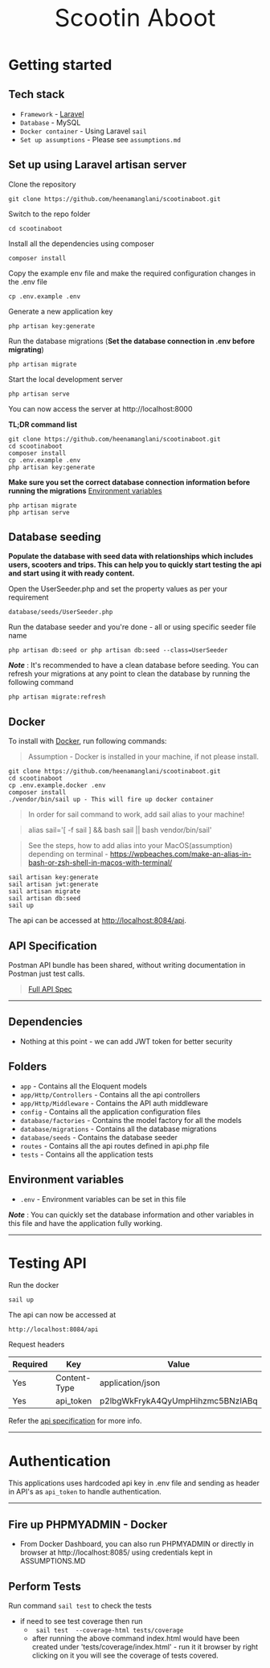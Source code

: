 <p align="center" style="font-size: xxx-large">Scootin Aboot</p>


# Getting started

## Tech stack

- `Framework` - [Laravel](https://laravel.com/)
- `Database` - MySQL
- `Docker container` - Using Laravel `sail`
- `Set up assumptions` - Please see `assumptions.md`

## Set up using Laravel artisan server 

Clone the repository

    git clone https://github.com/heenamanglani/scootinaboot.git

Switch to the repo folder

    cd scootinaboot

Install all the dependencies using composer

    composer install

Copy the example env file and make the required configuration changes in the .env file

    cp .env.example .env

Generate a new application key

    php artisan key:generate

Run the database migrations (**Set the database connection in .env before migrating**)

    php artisan migrate

Start the local development server 

    php artisan serve

You can now access the server at http://localhost:8000

**TL;DR command list**

    git clone https://github.com/heenamanglani/scootinaboot.git
    cd scootinaboot
    composer install
    cp .env.example .env
    php artisan key:generate

**Make sure you set the correct database connection information before running the
migrations** [Environment variables](#environment-variables)

    php artisan migrate
    php artisan serve

## Database seeding

**Populate the database with seed data with relationships which includes users, scooters and trips. This can help you to quickly start testing the api and start using it with ready
content.**

Open the UserSeeder.php and set the property values as per your requirement

    database/seeds/UserSeeder.php

Run the database seeder and you're done - all or using specific seeder file name

    php artisan db:seed or php artisan db:seed --class=UserSeeder

***Note*** : It's recommended to have a clean database before seeding. You can refresh your migrations at any point to
clean the database by running the following command

    php artisan migrate:refresh

## Docker

To install with [Docker](https://www.docker.com), run following commands:

> Assumption - Docker is installed in your machine, if not please install.

```
git clone https://github.com/heenamanglani/scootinaboot.git
cd scootinaboot
cp .env.example.docker .env
composer install
./vendor/bin/sail up - This will fire up docker container
```

> In order for sail command to work, add sail alias to your machine!

> alias sail='[ -f sail ] && bash sail || bash vendor/bin/sail' 

> See the steps, how to add alias into your MacOS(assumption) depending on terminal - https://wpbeaches.com/make-an-alias-in-bash-or-zsh-shell-in-macos-with-terminal/ 

```
sail artisan key:generate
sail artisan jwt:generate
sail artisan migrate
sail artisan db:seed
sail up
```

The api can be accessed at [http://localhost:8084/api](http://localhost:8084/api).

## API Specification

Postman API bundle has been shared, without writing documentation in Postman just test calls.

> [Full API Spec](https://www.getpostman.com/collections/c9540d64db70c5d04631)


----------


## Dependencies

- Nothing at this point - we can add JWT token for better security

## Folders

- `app` - Contains all the Eloquent models
- `app/Http/Controllers` - Contains all the api controllers
- `app/Http/Middleware` - Contains the API auth middleware
- `config` - Contains all the application configuration files
- `database/factories` - Contains the model factory for all the models
- `database/migrations` - Contains all the database migrations
- `database/seeds` - Contains the database seeder
- `routes` - Contains all the api routes defined in api.php file
- `tests` - Contains all the application tests


## Environment variables

- `.env` - Environment variables can be set in this file

***Note*** : You can quickly set the database information and other variables in this file and have the application
fully working.

----------

# Testing API

Run the docker

    sail up

The api can now be accessed at

    http://localhost:8084/api

Request headers

| **Required**    | **Key**                | **Value**                |
|----------	|------------------	|------------------	|
| Yes        | Content-Type        | application/json    |
| Yes        | api_token    | p2lbgWkFrykA4QyUmpHihzmc5BNzIABq    |


Refer the [api specification](#api-specification) for more info.

----------

# Authentication

This applications uses hardcoded api key in .env file and sending as header in API's as `api_token` to handle authentication. 

----------

## Fire up PHPMYADMIN - Docker

- From Docker Dashboard, you can also run PHPMYADMIN or directly in browser at http://localhost:8085/ using credentials kept in ASSUMPTIONS.MD

## Perform Tests

Run command ``sail test`` to check the tests

- if need to see test coverage then run 
  - `` sail test  --coverage-html tests/coverage``
  - after running the above command index.html would have been created under 'tests/coverage/index.html' - run it it browser by right clicking on it you will see the coverage of tests covered.
